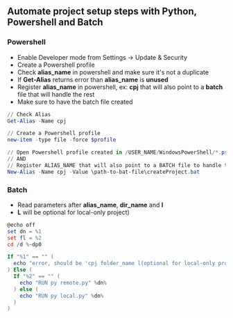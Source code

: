 ## Automate project setup steps with Python, Powershell and Batch

### Powershell
- Enable Developer mode from Settings -> Update & Security
- Create a Powershell profile
- Check __**alias_name**__ in powershell and make sure it's not a duplicate
- If **Get-Alias** returns error than __**alias_name**__ is **unused**
- Register __**alias_name**__ in powershell, ex: __cpj__ that will also point to a **batch** file that will handle the rest
- Make sure to have the batch file created
```powershell
// Check Alias
Get-Alias -Name cpj

// Create a Powershell profile
new-item -type file -force $profile

// Open Powershell profile created in /USER_NAME/WindowsPowerShell/*.ps1
// AND
// Register ALIAS_NAME that will also point to a BATCH file to handle the rest -> Save
New-Alias -Name cpj -Value \path-to-bat-file\createProject.bat
```

### Batch
- Read parameters after __**alias_name**__, **dir_name** and **l**
- __L__ will be optional for local-only project)
```powershell
@echo off
set dn = %1
set fl = %2
cd /d %~dp0

If "%1" == "" (
  echo "error, should be 'cpj folder_name l(optional for local-only project)'"
) Else (
  If "%2" == "" (
    echo "RUN py remote.py" %dn%
  ) else (
    echo "RUN py local.py" %dn%
  )
)
```